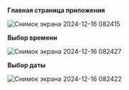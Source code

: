 **Главная страница приложения**

![Снимок экрана 2024-12-16 082415](https://github.com/user-attachments/assets/41b0afb6-a876-4f02-ada1-91894e772d65)

**Выбор времени**

![Снимок экрана 2024-12-16 082427](https://github.com/user-attachments/assets/d126cf42-1dc8-47a8-a2ca-503ee73c84a0)

**Выбор даты**

![Снимок экрана 2024-12-16 082422](https://github.com/user-attachments/assets/30a7ce99-52bc-490d-b352-b0fae1b18956)
